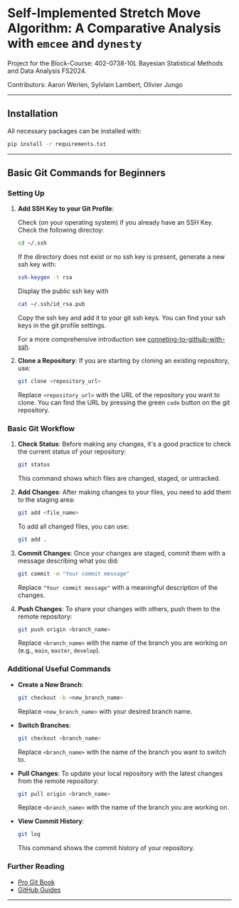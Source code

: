 # Self-Implemented Stretch Move Algorithm: A Comparative Analysis with `emcee` and `dynesty`

Project for the Block-Course: 402-0738-10L Bayesian Statistical Methods and Data Analysis FS2024.

Contributors: Aaron Werlen, Sylvlain Lambert, Olivier Jungo

---

## Installation
All necessary packages can be installed with:

```bash
pip install -r requirements.txt
```
---


## Basic Git Commands for Beginners

### Setting Up

1. **Add SSH Key to your Git Profile**:
   
    Check (on your operating system) if you already have an SSH Key. Check the following directoy:
   ```bash
   cd ~/.ssh
   ```
    If the directory does not exist or no ssh key is present, generate a new ssh key with:
    ```bash
    ssh-keygen -t rsa
    ```
    Display the public ssh key with
    ```bash
    cat ~/.ssh/id_rsa.pub
    ```
    Copy the ssh key and add it to your git ssh keys. You can find your ssh keys in the git profile settings.

    For a more comprehensive introduction see [conneting-to-github-with-ssh](https://docs.github.com/en/authentication/connecting-to-github-with-ssh).

2. **Clone a Repository**:
   If you are starting by cloning an existing repository, use:
   ```bash
   git clone <repository_url>
   ```
   Replace `<repository_url>` with the URL of the repository you want to clone. You can find the URL by pressing the green `code` button on the git repository.

### Basic Git Workflow

1. **Check Status**:
   Before making any changes, it's a good practice to check the current status of your repository:
   ```bash
   git status
   ```
   This command shows which files are changed, staged, or untracked.

2. **Add Changes**:
   After making changes to your files, you need to add them to the staging area:
   ```bash
   git add <file_name>
   ```
   To add all changed files, you can use:
   ```bash
   git add .
   ```

3. **Commit Changes**:
   Once your changes are staged, commit them with a message describing what you did:
   ```bash
   git commit -m "Your commit message"
   ```
   Replace `"Your commit message"` with a meaningful description of the changes.

4. **Push Changes**:
   To share your changes with others, push them to the remote repository:
   ```bash
   git push origin <branch_name>
   ```
   Replace `<branch_name>` with the name of the branch you are working on (e.g., `main`, `master`, `develop`).

### Additional Useful Commands

- **Create a New Branch**:
  ```bash
  git checkout -b <new_branch_name>
  ```
  Replace `<new_branch_name>` with your desired branch name.

- **Switch Branches**:
  ```bash
  git checkout <branch_name>
  ```
  Replace `<branch_name>` with the name of the branch you want to switch to.

- **Pull Changes**:
  To update your local repository with the latest changes from the remote repository:
  ```bash
  git pull origin <branch_name>
  ```
  Replace `<branch_name>` with the name of the branch you are working on.

- **View Commit History**:
  ```bash
  git log
  ```
  This command shows the commit history of your repository.



### Further Reading

- [Pro Git Book](https://git-scm.com/book/en/v2)
- [GitHub Guides](https://guides.github.com/)

---
